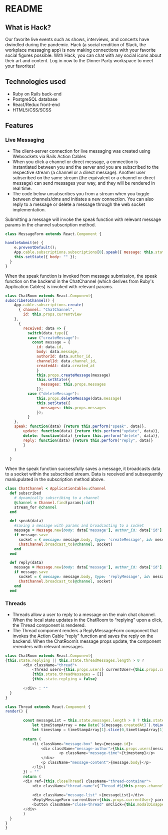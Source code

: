# README

## What is Hack?
Our favorite live events such as shows, interviews, and concerts have dwindled during the pandemic. Hack (a social rendition of Slack, the workplace messaging app) is now making connections with your favorite social figures possible. With Hack, you can chat with any social icons about their art and content. Log in now to the Dinner Party workspace to meet your favorites! 

## Technologies used 
 * Ruby on Rails back-end
 * PostgreSQL database
 * React/Redux front-end
 * HTML5/CSS/SCSS

## Features 
### Live Messaging 
* The client-server connection for live messaging was created using Websockets via Rails Action Cables
* When you click a channel or direct message, a connection is instantiated between you and the server and you are subscribed to the respective stream (a channel or a direct message). Another user subscribed on the same stream (the equivalent or a channel or direct message) can send messages your way, and they will be rendered in real time. 
* The code below unsubscribes you from a stream when you toggle between channels/dms and initiates a new connection. You can also reply to a message or delete a message through the web socket implementation.

Submitting a message will invoke the speak function with relevant message params in the channel subscription method.  

``` javascript
class MessageForm extends React.Component {

handleSubmit(e) {
    e.preventDefault();
    App.cable.subscriptions.subscriptions[0].speak({ message: this.state.body, id: this.props.currentUser, channelId: this.props.channelId});
    this.setState({ body: "" });
  }
}
```
When the speak function is invoked from message submission, the speak function on the backend in the ChatChannel (which derives from Ruby's Application Cables) is invoked with relevant params. 
``` javascript
class ChatRoom extends React.Component{
subscribeToChannel() {
    App.cable.subscriptions.create(
      { channel: "ChatChannel",
        id: this.props.currentView
    },
      {
        received: data => {
          switch(data.type){
          case ("createMessage"):
            const message = {
              id: data.id,
              body: data.message,
              authorId: data.author_id,
              channelId: data.channel_id,
              createdAt: data.created_at  
              }
              this.props.createMessage(message) 
              this.setState({
                messages: this.props.messages
              });
          case ("deleteMessage"):
              this.props.deleteMessage(data.message)
              this.setState({
                messages: this.props.messages
              });
          }
    },
    speak: function(data) {return this.perform("speak", data)},
        update: function(data) {return this.perform("update", data)},
        delete: function(data) {return this.perform("delete", data)},
        reply: function(data) {return this.perform("reply", data)}
        }
    )
    
  }
```
When the speak function successfully saves a message, it broadcasts data to a socket within the subscribed stream. Data is received and subsequently maniupulated in the subscription method above. 

```ruby
class ChatChannel < ApplicationCable::Channel
  def subscribed
    # dynamically subscribing to a channel
    @channel = Channel.find(params[:id])
    stream_for @channel
  end

  def speak(data)
    #saving a message with params and broadcasting to a socket
    message = Message.new(body: data['message'], author_id: data['id'], channel_id: data['channelId'])
    if message.save
      socket = { message: message.body, type: 'createMessage', id: message.id, author_id: message.author_id, channel_id: message.channel_id, created_at: message.created_at}
      ChatChannel.broadcast_to(@channel, socket)
    end
  end

  def reply(data)
    message = Message.new(body: data['message'], author_id: data['id'], channel_id: data['channelId'], parent_message_id: data['parentMessageId'])
    if message.save
      socket = { message: message.body, type: 'replyMessage', id: message.id, author_id: message.author_id, channel_id: message.channel_id, created_at: message.created_at, parent_message_id: message.parent_message_id}
      ChatChannel.broadcast_to(@channel, socket)
    end
  end
```

### Threads
* Threads allow a user to reply to a message on the main chat channel. When the local state updates in the ChatRoom to “replying” upon a click, the Thread component is rendered. 
* The Thread component renders a ReplyMessageForm component that invokes the Action Cable “reply” function and saves the reply on the backend. When the ChatRoom’s message props update, the component rerenders with relevant messages.

```javascript
class ChatRoom extends React.Component{
{this.state.replying || this.state.threadMessages.length > 0 ? 
        <div className="thread">
            <Thread users={this.props.users} currentUser={this.props.currentUser} channels={this.props.channels} channelId={this.props.currentView} threadMessages={this.state.threadMessages} message={this.replyMessage} messages={this.props.messages}/>
            {this.state.threadMessages = []}
            {this.state.replying = false}
            
        </div> : ""
  }
}
```

```javascript 
class Thread extends React.Component {
render() {

        const messageList = this.state.messages.length > 0 ? this.state.messages.reverse().map((message, idx) => {
            let timeStampArray = new Date(`${message.createdAt}`).toLocaleString().split(" ")
            let timestamp = timeStampArray[1].slice(0,timeStampArray[1].length - 3) + " " + timeStampArray[2].toLowerCase()
        
        return (   
            <li className="message-box" key={message.id}>
                <div className="message-author">{this.props.users[message.authorId].displayName}
                        <p className="message-time">{timestamp}</p>
                </div>
                <p className="message-content">{message.body}</p>
            </li>)
        }) : ""
        return (
        <div ref={this.closeThread} className="thread-container">
            <div className="thread-name">{`Thread #${this.props.channels[this.props.channelId].name.toLowerCase()}`}</div>
            
            <div className="message-list" >{messageList}</div>
            <ReplyMessageForm currentUser={this.props.currentUser} parentMessageId={this.props.message.id} channelId={this.props.channelId}/>
            <button className="close-thread" onClick={this.modalDisappears.bind(this)}>X</button>
        </div>
        )
  }
}
}

```

